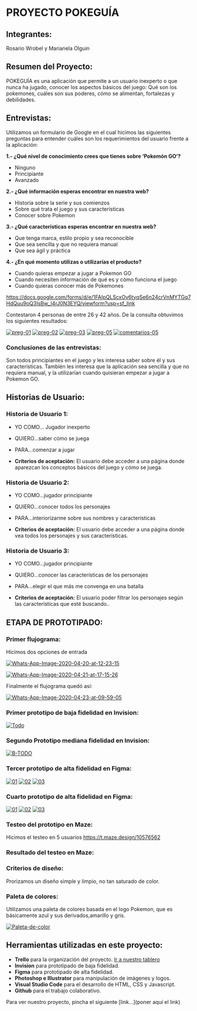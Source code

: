 # PROYECTO POKEGUÍA

## Integrantes:
Rosario Wrobel y Marianela Olguin

## Resumen del Proyecto:
POKEGUÍA es una aplicación que permite a un usuario inexperto  o que nunca ha jugado, conocer los aspectos básicos del juego: Qué son los pokemones, cuáles son sus poderes, cómo se alimentan, fortalezas y debilidades.

## Entrevistas:
Utilizamos un formulario de Google en el cual hicimos las siguientes preguntas para entender cuáles son los requerimientos del usuario frente a la aplicación:

**1.- ¿Qué nivel de conocimiento crees que  tienes sobre ‘Pokemón GO’?**

- Ninguno
- Principiante
- Avanzado

**2.- ¿Qué información esperas encontrar en nuestra web?**
- Historia sobre la serie y sus comienzos
- Sobre qué trata el juego y sus características
- Conocer sobre Pokemon

**3.- ¿Qué características esperas encontrar en nuestra web?**
- Que tenga marca, estilo propio y sea reconocible
- Que sea sencilla y que no requiera manual
- Que sea ágil y práctica

**4.- ¿En qué momento utilizas o utilizarías el producto?**
- Cuando quieras empezar a jugar a Pokemon GO
- Cuando necesiten información de qué es y cómo funciona el juego
- Cuando quieras conocer más de Pokemones

https://docs.google.com/forms/d/e/1FAIpQLScxOv6tyqSe6n24crVnMYTGq7HdQuu9oQ3IsBw_I4rJ0N3EYQ/viewform?usp=sf_link

Contestaron 4 personas de entre 26 y 42 años.
De la consulta obtuvimos los siguientes resultados:

<a href="https://imgbb.com/"><img src="https://i.ibb.co/1swpG2P/preg-01.jpg" alt="preg-01" border="0"></a>
<a href="https://ibb.co/4MRQx6Z"><img src="https://i.ibb.co/y5F3Jwn/preg-02.jpg" alt="preg-02" border="0"></a>
<a href="https://ibb.co/hL8Xv7J"><img src="https://i.ibb.co/7jygFYd/preg-03.jpg" alt="preg-03" border="0"></a>
<a href="https://ibb.co/LY9d5JZ"><img src="https://i.ibb.co/mbh58Xc/preg-05.jpg" alt="preg-05" border="0"></a>
<a href="https://imgbb.com/"><img src="https://i.ibb.co/wWbxTPb/comentarios-05.jpg" alt="comentarios-05" border="0"></a>

### Conclusiones de las entrevistas:
Son todos principiantes en el juego y les interesa saber sobre él y sus características. También les interesa que la aplicación sea sencilla y que no requiera manual, y la utilizarían cuando quisieran empezar a jugar a Pokemon GO.

## Historias de Usuario:

### Historia de Usuario 1: 
- YO COMO... Jugador inexperto
- QUIERO...saber cómo se juega
- PARA...comenzar a jugar

- **Criterios de aceptación:** El usuario debe acceder a una página donde aparezcan los conceptos básicos del juego y cómo se juega.


### Historia de Usuario 2:
- YO COMO...jugador principiante
- QUIERO...conocer todos los personajes
- PARA...interiorizarme sobre sus nombres y características

- **Criterios de aceptación:** El usuario debe acceder a una página donde vea todos los personajes y sus características.


### Historia de Usuario 3:
- YO COMO...jugador principiante
- QUIERO...conocer las características de los personajes
- PARA...elegir el que más me convenga en una batalla

- **Criterios de aceptación:** El usuario poder filtrar los personajes según las características que esté buscando..

## ETAPA DE PROTOTIPADO:

### Primer flujograma:
Hicimos dos opciones de entrada

<a href="https://ibb.co/gTj0nyt"><img src="https://i.ibb.co/swmTBjs/Whats-App-Image-2020-04-20-at-12-23-15.jpg" alt="Whats-App-Image-2020-04-20-at-12-23-15" border="0"></a>

<a href="https://ibb.co/gJHS8Cy"><img src="https://i.ibb.co/9Wzb0jn/Whats-App-Image-2020-04-21-at-17-15-26.jpg" alt="Whats-App-Image-2020-04-21-at-17-15-26" border="0"></a>

Finalmente el flujograma quedó así:

<a href="https://ibb.co/2nnYXNg"><img src="https://i.ibb.co/TvvqzLm/Whats-App-Image-2020-04-23-at-09-59-05.jpg" alt="Whats-App-Image-2020-04-23-at-09-59-05" border="0"></a>

### Primer prototipo de baja fidelidad en Invision:

<a href="https://ibb.co/1mHCv6z"><img src="https://i.ibb.co/0GP0Dts/Todo.jpg" alt="Todo" border="0"></a>


### Segundo Prototipo mediana fidelidad en Invision:

<a href="https://ibb.co/QQh3TYK"><img src="https://i.ibb.co/YQJF1fL/B-TODO.jpg" alt="B-TODO" border="0"></a>


### Tercer prototipo de alta fidelidad en Figma:

<a href="https://ibb.co/SPcQcc0"><img src="https://i.ibb.co/s2C5CCQ/01.jpg" alt="01" border="0"></a>
<a href="https://ibb.co/2kG12b1"><img src="https://i.ibb.co/bKcMhfM/02.jpg" alt="02" border="0"></a>
<a href="https://ibb.co/8YrLLpG"><img src="https://i.ibb.co/phfBB8N/03.jpg" alt="03" border="0"></a>

### Cuarto prototipo de alta fidelidad en Figma:

<a href="https://ibb.co/6HX19yv"><img src="https://i.ibb.co/8rYdvmz/01.jpg" alt="01" border="0"></a>
<a href="https://ibb.co/xg3mX7W"><img src="https://i.ibb.co/n1R36L9/02.jpg" alt="02" border="0"></a>
<a href="https://ibb.co/P5XNkFz"><img src="https://i.ibb.co/SKYPS57/03.jpg" alt="03" border="0"></a>

### Testeo del prototipo en Maze:
Hicimos el testeo en 5 usuarios
https://t.maze.design/10576562

### Resultado del testeo en Maze:




### Criterios de diseño:
Prorizamos un diseño simple y limpio, no tan saturado de color.


### Paleta de colores:
Utilizamos una paleta de colores basada en el logo Pokemon, que es básicamente azul y sus derivados,amarillo y gris.

<a href="https://ibb.co/b5kB2sR"><img src="https://i.ibb.co/7tqWRnN/Paleta-de-color.jpg" alt="Paleta-de-color" border="0"></a>


## Herramientas utilizadas en este proyecto:

- **Trello** para la organización del proyecto. [Ir a nuestro tablero](https://trello.com/invite/b/EnEEXWGr/be5f00c5e53936eab55b6a5a562a41e6/proyecto-2-data-lovers-pokegu%C3%ADa)
- **Invision** para prototipado de baja fidelidad.
- **Figma** para prototipado de alta fidelidad.
- **Photoshop e Illustrator** para manipulación de imágenes y logos.
- **Visual Studio Code** para el desarrollo de HTML, CSS y Javascript.
- **Github** para el trabajo colaborativo. 

Para ver nuestro proyecto, pincha el siguiente [link...](poner aquí el link)



